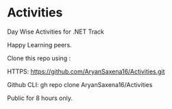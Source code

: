 # Activities
Day Wise Activities for .NET Track

Happy Learning peers.

Clone this repo using :

HTTPS: https://github.com/AryanSaxena16/Activities.git

Github CLI: gh repo clone AryanSaxena16/Activities


Public for 8 hours only.
